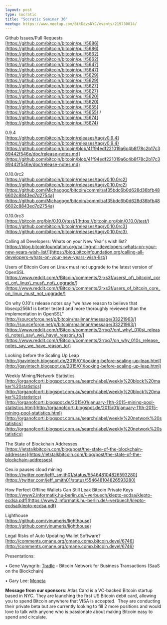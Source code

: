 ```yaml
---
layout: post
type: socratic
title: "Socratic Seminar 36"
meetup: https://www.meetup.com/BitDevsNYC/events/219730014/
---
```


Github Issues/Pull Requests  
[](https://github.com/bitcoin/bitcoin/pull/5686)[https://github.com/bitcoin/bitcoin/pull/5686](https://github.com/bitcoin/bitcoin/pull/5686)  
[](https://github.com/bitcoin/bitcoin/pull/5662)[https://github.com/bitcoin/bitcoin/pull/5662](https://github.com/bitcoin/bitcoin/pull/5662)  
[](https://github.com/bitcoin/bitcoin/pull/5647)[https://github.com/bitcoin/bitcoin/pull/5647](https://github.com/bitcoin/bitcoin/pull/5647)  
[](https://github.com/bitcoin/bitcoin/pull/5629)[https://github.com/bitcoin/bitcoin/pull/5629](https://github.com/bitcoin/bitcoin/pull/5629)  
[](https://github.com/bitcoin/bitcoin/pull/5627)[https://github.com/bitcoin/bitcoin/pull/5627](https://github.com/bitcoin/bitcoin/pull/5627)  
[](https://github.com/bitcoin/bitcoin/pull/5620)[https://github.com/bitcoin/bitcoin/pull/5620](https://github.com/bitcoin/bitcoin/pull/5620)  
[](https://github.com/bitcoin/bitcoin/pull/5655)[https://github.com/bitcoin/bitcoin/pull/5655](https://github.com/bitcoin/bitcoin/pull/5655) / [](https://github.com/bitcoin/bitcoin/pull/5674)[https://github.com/bitcoin/bitcoin/pull/5674](https://github.com/bitcoin/bitcoin/pull/5674)

0.9.4  
[](https://github.com/bitcoin/bitcoin/releases/tag/v0.9.4)[https://github.com/bitcoin/bitcoin/releases/tag/v0.9.4](https://github.com/bitcoin/bitcoin/releases/tag/v0.9.4)  
[](https://github.com/bitcoin/bitcoin/blob/41f94edf221019a6c4b8f78c2b17c389442f546e/doc/release-notes.md)[https://github.com/bitcoin/bitcoin/blob/41f94edf221019a6c4b8f78c2b17c389442f546e/doc/release-notes.md](https://github.com/bitcoin/bitcoin/blob/41f94edf221019a6c4b8f78c2b17c389442f546e/doc/release-notes.md)

0.10.0rc2  
[](https://github.com/bitcoin/bitcoin/releases/tag/v0.10.0rc2)[https://github.com/bitcoin/bitcoin/releases/tag/v0.10.0rc2](https://github.com/bitcoin/bitcoin/releases/tag/v0.10.0rc2)  
[](https://github.com/Michagogo/bitcoin/commit/af35bdc6b0d628d36bfb486602c8843ed7d2754a)[https://github.com/Michagogo/bitcoin/commit/af35bdc6b0d628d36bfb486602c8843ed7d2754a](https://github.com/Michagogo/bitcoin/commit/af35bdc6b0d628d36bfb486602c8843ed7d2754a)

0.10.0rc3  
[](https://bitcoin.org/bin/0.10.0/test/)[https://bitcoin.org/bin/0.10.0/test/](https://bitcoin.org/bin/0.10.0/test/)  
[](https://github.com/bitcoin/bitcoin/releases/tag/v0.10.0rc3)[https://github.com/bitcoin/bitcoin/releases/tag/v0.10.0rc3](https://github.com/bitcoin/bitcoin/releases/tag/v0.10.0rc3) 

Calling all Developers: Whats on your New Year's wish list?  
[](https://blog.bitcoinfoundation.org/calling-all-developers-whats-on-your-new-years-wish-list/)[https://blog.bitcoinfoundation.org/calling-all-developers-whats-on-your-new-years-wish-list/](https://blog.bitcoinfoundation.org/calling-all-developers-whats-on-your-new-years-wish-list/)

Users of Bitcoin Core on Linux must not upgrade to the latest version of OpenSSL  
[](https://www.reddit.com/r/Bitcoin/comments/2rxs3f/users_of_bitcoin_core_on_linux_must_not_upgrade/)[https://www.reddit.com/r/Bitcoin/comments/2rxs3f/users\_of\_bitcoin\_core\_on\_linux\_must\_not\_upgrade/](https://www.reddit.com/r/Bitcoin/comments/2rxs3f/users_of_bitcoin_core_on_linux_must_not_upgrade/)

On why 0.10's release notes say "we have reason to believe that libsecp256k1 is better tested and more thoroughly reviewed than the implementation in OpenSSL"  
[](http://sourceforge.net/p/bitcoin/mailman/message/33221963/)[http://sourceforge.net/p/bitcoin/mailman/message/33221963/](http://sourceforge.net/p/bitcoin/mailman/message/33221963/)  
[](https://www.reddit.com/r/Bitcoin/comments/2rrxq7/on_why_010s_release_notes_say_we_have_reason_to/)[https://www.reddit.com/r/Bitcoin/comments/2rrxq7/on\_why\_010s\_release\_notes\_say\_we\_have\_reason\_to/](https://www.reddit.com/r/Bitcoin/comments/2rrxq7/on_why_010s_release_notes_say_we_have_reason_to/)

Looking before the Scaling Up Leap  
[](http://gavintech.blogspot.de/2015/01/looking-before-scaling-up-leap.html)[http://gavintech.blogspot.de/2015/01/looking-before-scaling-up-leap.html](http://gavintech.blogspot.de/2015/01/looking-before-scaling-up-leap.html)

Weekly Mining/Network Statistics  
[](http://organofcorti.blogspot.com.au/search/label/weekly%20block%20maker%20statistics)[http://organofcorti.blogspot.com.au/search/label/weekly%20block%20maker%20statistics](http://organofcorti.blogspot.com.au/search/label/weekly%20block%20maker%20statistics)  
[](http://organofcorti.blogspot.de/2015/01/january-11th-2015-mining-pool-statistics.html)[http://organofcorti.blogspot.de/2015/01/january-11th-2015-mining-pool-statistics.html](http://organofcorti.blogspot.de/2015/01/january-11th-2015-mining-pool-statistics.html)  
[](http://organofcorti.blogspot.com.au/search/label/weekly%20network%20statistics)[http://organofcorti.blogspot.com.au/search/label/weekly%20network%20statistics](http://organofcorti.blogspot.com.au/search/label/weekly%20network%20statistics)

The State of Blockchain Addresses  
[](https://letstalkbitcoin.com/blog/post/the-state-of-the-blockchain-addresses)[https://letstalkbitcoin.com/blog/post/the-state-of-the-blockchain-addresses](https://letstalkbitcoin.com/blog/post/the-state-of-the-blockchain-addresses)

Cex.io pauses cloud mining  
[](https://twitter.com/jeff_smith01/status/554648104826593280)[https://twitter.com/jeff\_smith01/status/554648104826593280](https://twitter.com/jeff_smith01/status/554648104826593280)

How Perfect Offline Wallets Can Still Leak Bitcoin Private Keys  
[](https://www2.informatik.hu-berlin.de/%7Everbuech/klepto-ecdsa/klepto-ecdsa.pdf)[https://www2.informatik.hu-berlin.de/~verbuech/klepto-ecdsa/klepto-ecdsa.pdf](https://www2.informatik.hu-berlin.de/~verbuech/klepto-ecdsa/klepto-ecdsa.pdf)

Lighthouse  
[](https://github.com/vinumeris/lighthouse)[https://github.com/vinumeris/lighthouse](https://github.com/vinumeris/lighthouse)

Legal Risks of Auto Updating Wallet Software?  
[](http://comments.gmane.org/gmane.comp.bitcoin.devel/6746)[http://comments.gmane.org/gmane.comp.bitcoin.devel/6746](http://comments.gmane.org/gmane.comp.bitcoin.devel/6746)

Presentations: 

• Gene Vayngrib: [Tradle](http://tradle.io) - Bitcoin Network for Business Transactions (SaaS on the Blockchain)

• Gary Lee: [Moneta](http://moneta.cash/)

**Message from our sponsors**: Atlas Card is a VC-backed Bitcoin startup based in NYC. They are launching the first US Bitcoin debit card, allowing you to spend Bitcoin anywhere that VISA is accepted.  They are conducting their private beta but are currently looking to fill 2 more positions and would love to talk with anyone who is passionate about making Bitcoin easy to spend and circulate.
